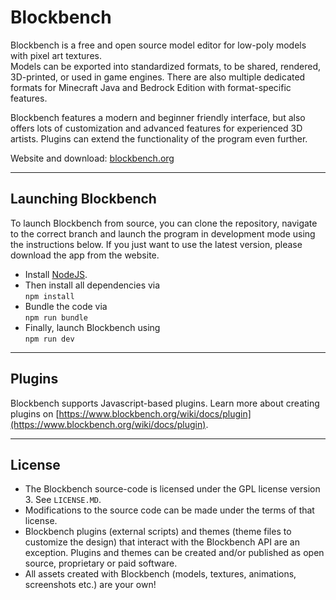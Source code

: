 # Blockbench

Blockbench is a free and open source model editor for low-poly models with pixel art textures.  
Models can be exported into standardized formats, to be shared, rendered, 3D-printed, or used in game engines. There are also multiple dedicated formats for Minecraft Java and Bedrock Edition with format-specific features.  

Blockbench features a modern and beginner friendly interface, but also offers lots of customization and advanced features for experienced 3D artists. Plugins can extend the functionality of the program even further.  

Website and download: [blockbench.org](https://www.blockbench.org)  


---


## Launching Blockbench  

To launch Blockbench from source, you can clone the repository, navigate to the correct branch and launch the program in development mode using the instructions below. If you just want to use the latest version, please download the app from the website.  

* Install [NodeJS](https://nodejs.org/en/).  
* Then install all dependencies via  
`npm install`  
* Bundle the code via  
`npm run bundle`  
* Finally, launch Blockbench using  
`npm run dev`  

---

## Plugins  

Blockbench supports Javascript-based plugins. Learn more about creating plugins on [https://www.blockbench.org/wiki/docs/plugin](https://www.blockbench.org/wiki/docs/plugin).  

---

## License  

* The Blockbench source-code is licensed under the GPL license version 3. See `LICENSE.MD`.  
* Modifications to the source code can be made under the terms of that license.  
* Blockbench plugins (external scripts) and themes (theme files to customize the design) that interact with the Blockbench API are an exception. Plugins and themes can be created and/or published as open source, proprietary or paid software.  
* All assets created with Blockbench (models, textures, animations, screenshots etc.) are your own!  
